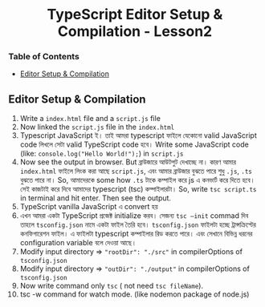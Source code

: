 <br />
 <p align="center">
    <h1 align="center"> TypeScript Editor Setup & Compilation - Lesson2 </h1>
</p>

<!-- TABLE OF CONTENTS -->

### Table of Contents

- [Editor Setup & Compilation](#editor-setup--compilation)

## Editor Setup & Compilation

1. Write a `index.html` file and a `script.js` file
2. Now linked the `script.js` file in the `index.html`
3. Typescript JavaScript ই। তাই আমরা typescript ফাইলে যেকোনো valid JavaScript code লিখলে সেটা valid TypeScript code হবে। Write some JavaScript code (like: `console.log("Hello World!");`) in `script.js`
4. Now see the output in browser. But ব্রাউজারে আউটপুট দেখাচ্ছে না। কারণ আমার `index.html` ফাইলে লিংক করা আছে `script.js`, এবং আমার ব্রাউজার বুঝতে পারে শুধু `.js`, `.ts` বুঝতে পারে না। So, আমাদেরকে some how `.ts` টাকে কম্পাইল করে js এ কনভার্ট করে দিতে হবে। সেই কাজটাই করে দিবে আমাদের typescript (tsc) কম্পাইলারটা।
   So, write `tsc script.ts` in terminal and hit enter. Then see the output.
5. TypeScript vanilla JavaScript এ convert হয়
6. এখন আমরা একটা TypeScript প্রজেক্ট initialize করব। সেজন্য `tsc –init` commad দিব তাহলে `tsconfig.json` নামে একটা ফাইল তৈরি হবে। `tsconfig.json` ফাইলটা হচ্ছে ট্রান্সক্রিপ্টের কনফিগারেশন ফাইল। এ ফাইলটা typescript কম্পাইলার রিড করতে পারে। এবং সেখানে বিভিন্ন ধরনের configuration variable বলে দেওয়া আছে।
7. Modify input directory => `"rootDir": "./src"` in compilerOptions of `tsconfig.json`
8. Modify input directory => `"outDir": "./output"` in compilerOptions of `tsconfig.json`
9. Now write command only `tsc` ( not need `tsc fileName`).
10. tsc -w command for watch mode. (like nodemon package of node.js)
